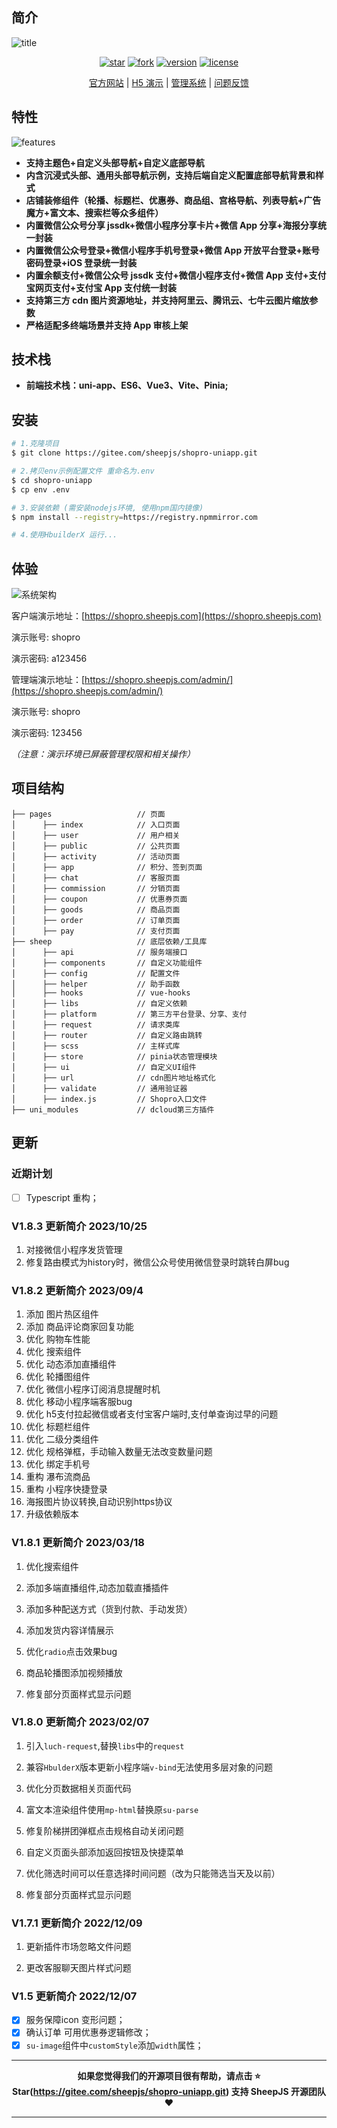## 简介

![title](https://file.sheepjs.com/www/preview/dcloud/01.png)

<div align="center">

[![star](https://gitee.com/sheepjs/shopro-uniapp/badge/star.svg)](https://gitee.com/sheepjs/shopro-uniapp.git)
[![fork](https://gitee.com/sheepjs/shopro-uniapp/badge/fork.svg?theme=gvp)](https://gitee.com/sheepjs/shopro-uniapp.git)
[![version](https://img.shields.io/badge/Shopro-V1.5-brightgreen)](https://gitee.com/sheepjs/shopro-uniapp.git)
[![license](http://img.shields.io/badge/license-MIT-orange)](https://gitee.com/sheepjs/shopro-uniapp.git)

[官方网站](https://www.shopro.top/) | [H5 演示](http://shopro.sheepjs.com/) | [管理系统](https://shopro.sheepjs.com/admin/) | [问题反馈](https://gitee.com/sheepjs/shopro-uniapp/issues)

</div>

## 特性

![features](https://file.sheepjs.com/www/preview/dcloud/02.png) 

- **支持主题色+自定义头部导航+自定义底部导航**
- **内含沉浸式头部、通用头部导航示例，支持后端自定义配置底部导航背景和样式**
- **店铺装修组件（轮播、标题栏、优惠券、商品组、宫格导航、列表导航+广告魔方+富文本、搜索栏等众多组件）**
- **内置微信公众号分享 jssdk+微信小程序分享卡片+微信 App 分享+海报分享统一封装**
- **内置微信公众号登录+微信小程序手机号登录+微信 App 开放平台登录+账号密码登录+iOS 登录统一封装**
- **内置余额支付+微信公众号 jssdk 支付+微信小程序支付+微信 App 支付+支付宝网页支付+支付宝 App 支付统一封装**
- **支持第三方 cdn 图片资源地址，并支持阿里云、腾讯云、七牛云图片缩放参数**
- **严格适配多终端场景并支持 App 审核上架**


## 技术栈

- **前端技术栈：uni-app、ES6、Vue3、Vite、Pinia;**
## 安装

```bash
# 1.克隆项目
$ git clone https://gitee.com/sheepjs/shopro-uniapp.git
```

```bash
# 2.拷贝env示例配置文件 重命名为.env
$ cd shopro-uniapp
$ cp env .env 
```

```bash
# 3.安装依赖 (需安装nodejs环境, 使用npm国内镜像)
$ npm install --registry=https://registry.npmmirror.com
```

```bash
# 4.使用HbuilderX 运行...
```

## 体验

![系统架构](https://file.sheepjs.com/www/preview/dcloud/04.png)

客户端演示地址：[https://shopro.sheepjs.com](https://shopro.sheepjs.com)

演示账号: shopro

演示密码: a123456

管理端演示地址：[https://shopro.sheepjs.com/admin/](https://shopro.sheepjs.com/admin/)

演示账号: shopro

演示密码: 123456

_（注意：演示环境已屏蔽管理权限和相关操作）_


## 项目结构

```
├── pages                   // 页面
│      ├── index            // 入口页面
│      ├── user             // 用户相关
│      ├── public           // 公共页面
│      ├── activity         // 活动页面
│      ├── app              // 积分、签到页面
│      ├── chat             // 客服页面
│      ├── commission       // 分销页面
│      ├── coupon           // 优惠券页面
│      ├── goods            // 商品页面
│      ├── order            // 订单页面
│      ├── pay              // 支付页面
├── sheep                   // 底层依赖/工具库
│      ├── api              // 服务端接口
│      ├── components       // 自定义功能组件
│      ├── config           // 配置文件
│      ├── helper           // 助手函数
│      ├── hooks            // vue-hooks
│      ├── libs             // 自定义依赖
│      ├── platform         // 第三方平台登录、分享、支付
│      ├── request          // 请求类库
│      ├── router           // 自定义路由跳转
│      ├── scss             // 主样式库
│      ├── store            // pinia状态管理模块
│      ├── ui               // 自定义UI组件
│      ├── url              // cdn图片地址格式化
│      ├── validate         // 通用验证器
│      ├── index.js         // Shopro入口文件
├── uni_modules             // dcloud第三方插件

```


## 更新

### 近期计划

- [ ] Typescript 重构；

### V1.8.3 更新简介 2023/10/25
1. 对接微信小程序发货管理
2. 修复路由模式为history时，微信公众号使用微信登录时跳转白屏bug

### V1.8.2 更新简介 2023/09/4
1. 添加 图片热区组件
2. 添加 商品评论商家回复功能
3. 优化 购物车性能
4. 优化 搜索组件
5. 优化 动态添加直播组件
6. 优化 轮播图组件
7. 优化 微信小程序订阅消息提醒时机
8. 优化 移动小程序端客服bug
9. 优化 h5支付拉起微信或者支付宝客户端时,支付单查询过早的问题
10. 优化 标题栏组件
11. 优化 二级分类组件
12. 优化 规格弹框，手动输入数量无法改变数量问题
13. 优化 绑定手机号
14. 重构 瀑布流商品
15. 重构 小程序快捷登录
16. 海报图片协议转换,自动识别https协议
17. 升级依赖版本

### V1.8.1 更新简介 2023/03/18

1. 优化搜索组件

2. 添加多端直播组件,动态加载直播插件

3. 添加多种配送方式（货到付款、手动发货）

4. 添加发货内容详情展示

5. 优化`radio`点击效果bug

6. 商品轮播图添加视频播放

6. 修复部分页面样式显示问题


### V1.8.0 更新简介 2023/02/07

1. 引入`luch-request`,替换`libs`中的`request`

2. 兼容`HbulderX`版本更新小程序端`v-bind`无法使用多层对象的问题

3. 优化分页数据相关页面代码

4. 富文本渲染组件使用`mp-html`替换原`su-parse`

5. 修复阶梯拼团弹框点击规格自动关闭问题

6. 自定义页面头部添加返回按钮及快捷菜单

7. 优化筛选时间可以任意选择时间问题（改为只能筛选当天及以前）

8. 修复部分页面样式显示问题

### V1.7.1 更新简介 2022/12/09

1. 更新插件市场忽略文件问题

2. 更改客服聊天图片样式问题

### V1.5 更新简介 2022/12/07

- [x] 服务保障icon 变形问题；
- [x] 确认订单 可用优惠券逻辑修改；
- [x] `su-image`组件中`customStyle`添加`width`属性；

---

**<p align="center">如果您觉得我们的开源项目很有帮助，请点击 :star: Star(https://gitee.com/sheepjs/shopro-uniapp.git) 支持 SheepJS 开源团队:heart:</p>**

---
